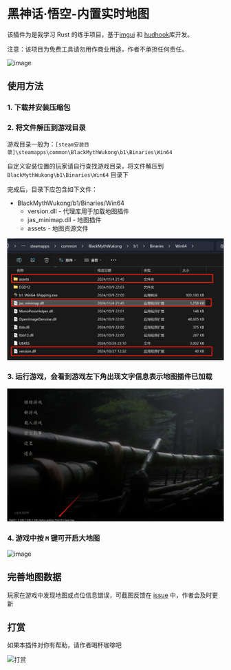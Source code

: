 
# 黑神话·悟空-内置实时地图

该插件为是我学习 Rust 的练手项目，基于[imgui](https://github.com/ocornut/imgui) 和 [hudhook](https://github.com/veeenu/hudhook?from=jaskang)库开发。

注意：该项目为免费工具请勿用作商业用途，作者不承担任何责任。

![image](./assets/minmap.png) 

## 使用方法

### 1. 下载并安装压缩包 

### 2. 将文件解压到游戏目录

游戏目录一般为：`[steam安装目录]\steamapps\common\BlackMythWukong\b1\Binaries\Win64`

自定义安装位置的玩家请自行查找游戏目录，将文件解压到 `BlackMythWukong\b1\Binaries\Win64` 目录下

完成后，目录下应包含如下文件：
- BlackMythWukong/b1/Binaries/Win64
  - version.dll - 代理库用于加载地图插件
  - jas_minimap.dll - 地图插件
  - assets - 地图资源文件

![image](./assets/files.png) 

### 3. 运行游戏，会看到游戏左下角出现文字信息表示地图插件已加载

![image](./assets/loadinfo.png) 

### 4. 游戏中按 `M` 键可开启大地图

![image](./assets/bigmap.png) 


## 完善地图数据

玩家在游戏中发现地图或点位信息错误，可截图反馈在 [issue](https://github.com/jaskang/jas_minimap/issues) 中，作者会及时更新


## 打赏

如果本插件对你有帮助，请作者喝杯咖啡吧

<img src="./assets/donate.png" alt="打赏" style="width: 200px;" />
